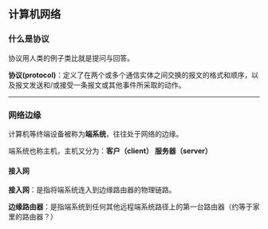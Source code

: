 ## 计算机网络

### 什么是协议
协议用人类的例子类比就是提问与回答。

**协议(protocol)**：定义了在两个或多个通信实体之间交换的报文的格式和顺序，以及报文发送和/或接受一条报文或其他事件所采取的动作。

---
### 网络边缘
计算机等终端设备被称为**端系统**，往往处于网络的边缘。

端系统也称主机，主机又分为：**客户（client）** **服务器（server）**

#### 接入网

**接入网**：是指将端系统连入到边缘路由器的物理链路。

**边缘路由器**：是指端系统到任何其他远程端系统路径上的第一台路由器（约等于家里的路由器？）
